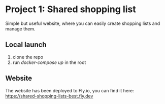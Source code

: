 # Project 1: Shared shopping list

Simple but useful website, where you can easily create shopping lists and manage them.

## Local launch

1. clone the repo
2. run _docker-compose up_ in the root

## Website

The website has been deployed to Fly.io, you can find it here: https://shared-shopping-lists-best.fly.dev
